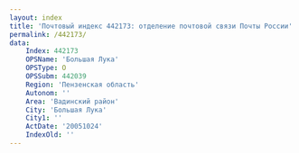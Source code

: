 ```yaml
---
layout: index
title: 'Почтовый индекс 442173: отделение почтовой связи Почты России'
permalink: /442173/
data:
    Index: 442173
    OPSName: 'Большая Лука'
    OPSType: О
    OPSSubm: 442039
    Region: 'Пензенская область'
    Autonom: ''
    Area: 'Вадинский район'
    City: 'Большая Лука'
    City1: ''
    ActDate: '20051024'
    IndexOld: ''
---
```

